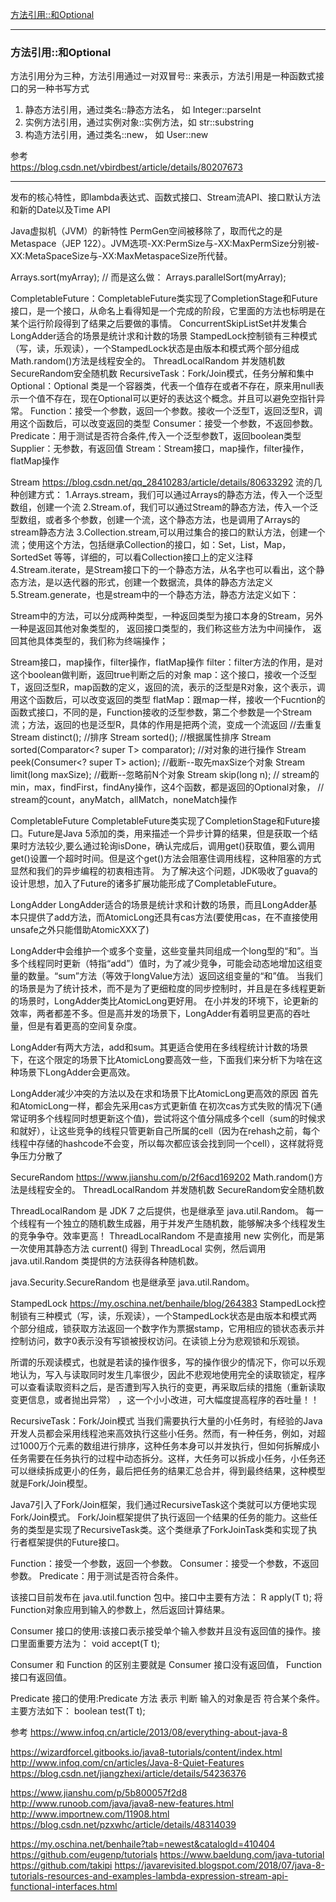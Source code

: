 

[方法引用::和Optional](#方法引用::和Optional)









---------------------------------------------------------------------------------------------------------------------


### 方法引用::和Optional


方法引用分为三种，方法引用通过一对双冒号:: 来表示，方法引用是一种函数式接口的另一种书写方式
1. 静态方法引用，通过类名::静态方法名， 如 Integer::parseInt
2. 实例方法引用，通过实例对象::实例方法，如 str::substring
3. 构造方法引用，通过类名::new， 如 User::new



参考  
https://blog.csdn.net/vbirdbest/article/details/80207673  



---------------------------------------------------------------------------------------------------------------------








发布的核心特性，即lambda表达式、函数式接口、Stream流API、接口默认方法和新的Date以及Time API

Java虚拟机（JVM）的新特性
PermGen空间被移除了，取而代之的是Metaspace（JEP 122）。JVM选项-XX:PermSize与-XX:MaxPermSize分别被-XX:MetaSpaceSize与-XX:MaxMetaspaceSize所代替。




Arrays.sort(myArray);
// 而是这么做：
Arrays.parallelSort(myArray);


CompletableFuture：CompletableFuture类实现了CompletionStage和Future接口，是一个接口，从命名上看得知是一个完成的阶段，它里面的方法也标明是在某个运行阶段得到了结果之后要做的事情。
ConcurrentSkipListSet并发集合
LongAdder适合的场景是统计求和计数的场景
StampedLock控制锁有三种模式（写，读，乐观读），一个StampedLock状态是由版本和模式两个部分组成
Math.random()方法是线程安全的。
ThreadLocalRandom 并发随机数
SecureRandom安全随机数
RecursiveTask：Fork/Join模式，任务分解和集中
Optional：Optional<T> 类是一个容器类，代表一个值存在或者不存在，原来用null表示一个值不存在，现在Optional可以更好的表达这个概念。并且可以避免空指针异常。
Function：接受一个参数，返回一个参数。接收一个泛型T，返回泛型R，调用这个函数后，可以改变返回的类型
Consumer：接受一个参数，不返回参数。
Predicate：用于测试是否符合条件,传入一个泛型参数T，返回boolean类型
Supplier：无参数，有返回值
Stream：Stream接口，map操作，filter操作，flatMap操作




Stream
https://blog.csdn.net/qq_28410283/article/details/80633292
流的几种创建方式：
1.Arrays.stream，我们可以通过Arrays的静态方法，传入一个泛型数组，创建一个流
2.Stream.of，我们可以通过Stream的静态方法，传入一个泛型数组，或者多个参数，创建一个流，这个静态方法，也是调用了Arrays的stream静态方法
3.Collection.stream,可以用过集合的接口的默认方法，创建一个流；使用这个方法，包括继承Collection的接口，如：Set，List，Map，SortedSet 等等，详细的，可以看Collection接口上的定义注释
4.Stream.iterate，是Stream接口下的一个静态方法，从名字也可以看出，这个静态方法，是以迭代器的形式，创建一个数据流，具体的静态方法定义
5.Stream.generate，也是stream中的一个静态方法，静态方法定义如下：

Stream中的方法，可以分成两种类型，一种返回类型为接口本身的Stream<T>，另外一种是返回其他对象类型的，
返回接口类型的，我们称这些方法为中间操作，
返回其他具体类型的，我们称为终端操作；

Stream接口，map操作，filter操作，flatMap操作
filter：filter方法的作用，是对这个boolean做判断，返回true判断之后的对象
map：这个接口，接收一个泛型T，返回泛型R，map函数的定义，返回的流，表示的泛型是R对象，这个表示，调用这个函数后，可以改变返回的类型
flatMap：跟map一样，接收一个Fucntion的函数式接口，不同的是，Function接收的泛型参数，第二个参数是一个Stream流；方法，返回的也是泛型R，具体的作用是把两个流，变成一个流返回
//去重复
Stream<T> distinct();
//排序
Stream<T> sorted();
//根据属性排序
Stream<T> sorted(Comparator<? super T> comparator);
//对对象的进行操作
Stream<T> peek(Consumer<? super T> action);
//截断--取先maxSize个对象
Stream<T> limit(long maxSize);
//截断--忽略前N个对象
Stream<T> skip(long n);
  // stream的min，max，findFirst，findAny操作，这4个函数，都是返回的Optional对象，
    // stream的count，anyMatch，allMatch，noneMatch操作





CompletableFuture
CompletableFuture类实现了CompletionStage和Future接口。Future是Java 5添加的类，用来描述一个异步计算的结果，但是获取一个结果时方法较少,要么通过轮询isDone，确认完成后，调用get()获取值，要么调用get()设置一个超时时间。但是这个get()方法会阻塞住调用线程，这种阻塞的方式显然和我们的异步编程的初衷相违背。
为了解决这个问题，JDK吸收了guava的设计思想，加入了Future的诸多扩展功能形成了CompletableFuture。



LongAdder
LongAdder适合的场景是统计求和计数的场景，而且LongAdder基本只提供了add方法，而AtomicLong还具有cas方法(要使用cas，在不直接使用unsafe之外只能借助AtomicXXX了)

LongAdder中会维护一个或多个变量，这些变量共同组成一个long型的“和”。当多个线程同时更新（特指“add”）值时，为了减少竞争，可能会动态地增加这组变量的数量。“sum”方法（等效于longValue方法）返回这组变量的“和”值。
当我们的场景是为了统计技术，而不是为了更细粒度的同步控制时，并且是在多线程更新的场景时，LongAdder类比AtomicLong更好用。 在小并发的环境下，论更新的效率，两者都差不多。但是高并发的场景下，LongAdder有着明显更高的吞吐量，但是有着更高的空间复杂度。

LongAdder有两大方法，add和sum。其更适合使用在多线程统计计数的场景下，在这个限定的场景下比AtomicLong要高效一些，下面我们来分析下为啥在这种场景下LongAdder会更高效。

LongAdder减少冲突的方法以及在求和场景下比AtomicLong更高效的原因
首先和AtomicLong一样，都会先采用cas方式更新值
在初次cas方式失败的情况下(通常证明多个线程同时想更新这个值)，尝试将这个值分隔成多个cell（sum的时候求和就好），让这些竞争的线程只管更新自己所属的cell（因为在rehash之前，每个线程中存储的hashcode不会变，所以每次都应该会找到同一个cell），这样就将竞争压力分散了




SecureRandom
https://www.jianshu.com/p/2f6acd169202
Math.random()方法是线程安全的。
ThreadLocalRandom 并发随机数
SecureRandom安全随机数

ThreadLocalRandom 是 JDK 7 之后提供，也是继承至 java.util.Random。
每一个线程有一个独立的随机数生成器，用于并发产生随机数，能够解决多个线程发生的竞争争夺。效率更高！
ThreadLocalRandom 不是直接用 new 实例化，而是第一次使用其静态方法 current() 得到 ThreadLocal<ThreadLocalRandom> 实例，然后调用 java.util.Random 类提供的方法获得各种随机数。

java.Security.SecureRandom
也是继承至 java.util.Random。




StampedLock
https://my.oschina.net/benhaile/blog/264383
StampedLock控制锁有三种模式（写，读，乐观读），一个StampedLock状态是由版本和模式两个部分组成，锁获取方法返回一个数字作为票据stamp，它用相应的锁状态表示并控制访问，数字0表示没有写锁被授权访问。在读锁上分为悲观锁和乐观锁。

所谓的乐观读模式，也就是若读的操作很多，写的操作很少的情况下，你可以乐观地认为，写入与读取同时发生几率很少，因此不悲观地使用完全的读取锁定，程序可以查看读取资料之后，是否遭到写入执行的变更，再采取后续的措施（重新读取变更信息，或者抛出异常） ，这一个小小改进，可大幅度提高程序的吞吐量！！



RecursiveTask：Fork/Join模式
当我们需要执行大量的小任务时，有经验的Java开发人员都会采用线程池来高效执行这些小任务。然而，有一种任务，例如，对超过1000万个元素的数组进行排序，这种任务本身可以并发执行，但如何拆解成小任务需要在任务执行的过程中动态拆分。这样，大任务可以拆成小任务，小任务还可以继续拆成更小的任务，最后把任务的结果汇总合并，得到最终结果，这种模型就是Fork/Join模型。

Java7引入了Fork/Join框架，我们通过RecursiveTask这个类就可以方便地实现Fork/Join模式。
Fork/Join框架提供了执行返回一个结果的任务的能力。这些任务的类型是实现了RecursiveTask类。这个类继承了ForkJoinTask类和实现了执行者框架提供的Future接口。




Function：接受一个参数，返回一个参数。
Consumer：接受一个参数，不返回参数。
Predicate：用于测试是否符合条件。

该接口目前发布在 java.util.function 包中。接口中主要有方法：
R apply(T t);
将Function对象应用到输入的参数上，然后返回计算结果。

Consumer 接口的使用:该接口表示接受单个输入参数并且没有返回值的操作。接口里面重要方法为：
void accept(T t);

Consumer 和 Function 的区别主要就是 Consumer 接口没有返回值， Function 接口有返回值。

Predicate 接口的使用:Predicate 方法 表示 判断 输入的对象是否 符合某个条件。主要方法如下：
boolean test(T t);




参考
https://www.infoq.cn/article/2013/08/everything-about-java-8

https://wizardforcel.gitbooks.io/java8-tutorials/content/index.html
http://www.infoq.com/cn/articles/Java-8-Quiet-Features
https://blog.csdn.net/jiangzhexi/article/details/54236376

https://www.jianshu.com/p/5b800057f2d8
http://www.runoob.com/java/java8-new-features.html
http://www.importnew.com/11908.html
https://blog.csdn.net/pzxwhc/article/details/48314039


https://my.oschina.net/benhaile?tab=newest&catalogId=410404
https://github.com/eugenp/tutorials
https://www.baeldung.com/java-tutorial
https://github.com/takipi
https://javarevisited.blogspot.com/2018/07/java-8-tutorials-resources-and-examples-lambda-expression-stream-api-functional-interfaces.html






